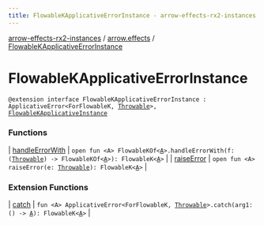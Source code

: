 ```yaml
---
title: FlowableKApplicativeErrorInstance - arrow-effects-rx2-instances
---
```


[arrow-effects-rx2-instances](../../index.html) / [arrow.effects](../index.html) / [FlowableKApplicativeErrorInstance](./index.html)

# FlowableKApplicativeErrorInstance

`@extension interface FlowableKApplicativeErrorInstance : ApplicativeError<ForFlowableK, `[`Throwable`](https://kotlinlang.org/api/latest/jvm/stdlib/kotlin/-throwable/index.html)`>, `[`FlowableKApplicativeInstance`](../-flowable-k-applicative-instance/index.html)

### Functions

| [handleErrorWith](handle-error-with.html) | `open fun <A> FlowableKOf<`[`A`](handle-error-with.html#A)`>.handleErrorWith(f: (`[`Throwable`](https://kotlinlang.org/api/latest/jvm/stdlib/kotlin/-throwable/index.html)`) -> FlowableKOf<`[`A`](handle-error-with.html#A)`>): FlowableK<`[`A`](handle-error-with.html#A)`>` |
| [raiseError](raise-error.html) | `open fun <A> raiseError(e: `[`Throwable`](https://kotlinlang.org/api/latest/jvm/stdlib/kotlin/-throwable/index.html)`): FlowableK<`[`A`](raise-error.html#A)`>` |

### Extension Functions

| [catch](../../arrow.effects.flowablek.applicative-error/arrow.typeclasses.-applicative-error/catch.html) | `fun <A> ApplicativeError<ForFlowableK, `[`Throwable`](https://kotlinlang.org/api/latest/jvm/stdlib/kotlin/-throwable/index.html)`>.catch(arg1: () -> `[`A`](../../arrow.effects.flowablek.applicative-error/arrow.typeclasses.-applicative-error/catch.html#A)`): FlowableK<`[`A`](../../arrow.effects.flowablek.applicative-error/arrow.typeclasses.-applicative-error/catch.html#A)`>` |

